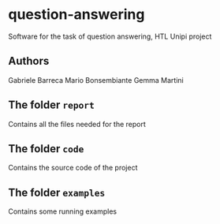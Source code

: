 # question-answering
Software for the task of question answering, HTL Unipi project

## Authors
Gabriele Barreca
Mario Bonsembiante
Gemma Martini

## The folder ```report```
Contains all the files needed for the report

## The folder ```code```
Contains the source code of the project

## The folder ```examples```
Contains some running examples
